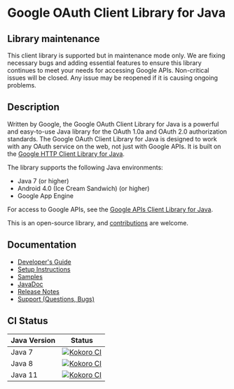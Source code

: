 # Google OAuth Client Library for Java

## <a name='maintenance'>Library maintenance</a>

This client library is supported but in maintenance mode only. We are fixing necessary bugs and
adding essential features to ensure this library continues to meet your needs for accessing Google
APIs. Non-critical issues will be closed. Any issue may be reopened if it is causing ongoing
problems.

## Description

Written by Google, the Google OAuth Client Library for Java is a powerful and easy-to-use Java
library for the OAuth 1.0a and OAuth 2.0 authorization standards. The Google OAuth Client Library
for Java is designed to work with any OAuth service on the web, not just with Google APIs. It is
built on the [Google HTTP Client Library for Java](https://github.com/googleapis/google-http-java-client).

The library supports the following Java environments:

- Java 7 (or higher)
- Android 4.0 (Ice Cream Sandwich) (or higher)
- Google App Engine

For access to Google APIs, see the
[Google APIs Client Library for Java](https://github.com/googleapis/google-api-java-client).

This is an open-source library, and [contributions](CONTRIBUTING.md) are welcome.

## Documentation

- [Developer's Guide](https://github.com/googleapis/google-oauth-java-client/wiki)
- [Setup Instructions](https://github.com/googleapis/google-oauth-java-client/wiki/Setup-Instructions)
- [Samples](https://github.com/googleapis/google-oauth-java-client/tree/master/samples)
- [JavaDoc](https://googleapis.dev/java/google-oauth-client/latest/)
- [Release Notes](https://github.com/googleapis/google-oauth-java-client/releases)
- [Support (Questions, Bugs)](https://github.com/googleapis/google-oauth-java-client/issues)

## CI Status

Java Version | Status
------------ | ------
Java 7 | [![Kokoro CI](http://storage.googleapis.com/cloud-devrel-public/java/badges/google-oauth-java-client/java7.svg)](https://storage.googleapis.com/cloud-devrel-public/java/badges/google-oauth-java-client/java7.html)
Java 8 | [![Kokoro CI](http://storage.googleapis.com/cloud-devrel-public/java/badges/google-oauth-java-client/java8.svg)](https://storage.googleapis.com/cloud-devrel-public/java/badges/google-oauth-java-client/java8.html)
Java 11 | [![Kokoro CI](http://storage.googleapis.com/cloud-devrel-public/java/badges/google-oauth-java-client/java11.svg)](https://storage.googleapis.com/cloud-devrel-public/java/badges/google-oauth-java-client/java11.html)
